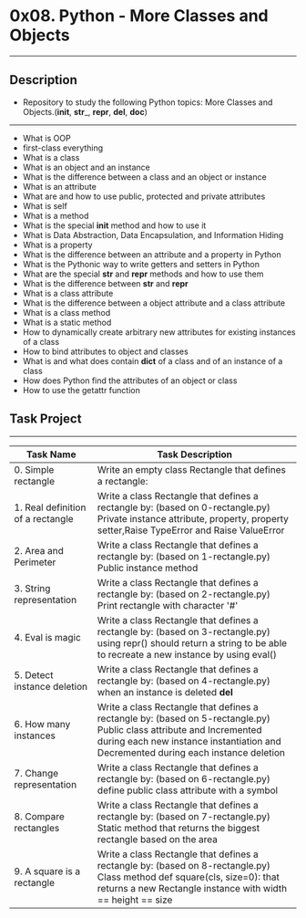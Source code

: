 # 0x08. Python - More Classes and Objects
---
## Description
- Repository to study the following Python topics: More Classes and Objects.(____init____, __str___, __repr__, __del__, __doc__)
---
- What is OOP
- first-class everything
- What is a class
- What is an object and an instance
- What is the difference between a class and an object or instance
- What is an attribute
- What are and how to use public, protected and private attributes
- What is self
- What is a method
- What is the special __init__ method and how to use it
- What is Data Abstraction, Data Encapsulation, and Information Hiding
- What is a property
- What is the difference between an attribute and a property in Python
- What is the Pythonic way to write getters and setters in Python
- What are the special __str__ and __repr__ methods and how to use them
- What is the difference between __str__ and __repr__
- What is a class attribute
- What is the difference between a object attribute and a class attribute
- What is a class method
- What is a static method
- How to dynamically create arbitrary new attributes for existing instances of a class
- How to bind attributes to object and classes
- What is and what does contain __dict__ of a class and of an instance of a class
- How does Python find the attributes of an object or class
- How to use the getattr function

## Task Project
---
Task Name|Task Description
---|---
0. Simple rectangle|Write an empty class Rectangle that defines a rectangle:
1. Real definition of a rectangle|Write a class Rectangle that defines a rectangle by: (based on 0-rectangle.py) Private instance attribute, property, property setter,Raise TypeError and Raise ValueError
2. Area and Perimeter|Write a class Rectangle that defines a rectangle by: (based on 1-rectangle.py) Public instance method
3. String representation|Write a class Rectangle that defines a rectangle by: (based on 2-rectangle.py) Print rectangle with character '#'
4. Eval is magic|Write a class Rectangle that defines a rectangle by: (based on 3-rectangle.py) using repr() should return a string to be able to recreate a new instance by using eval()
5. Detect instance deletion|Write a class Rectangle that defines a rectangle by: (based on 4-rectangle.py) when an instance is deleted __del__
6. How many instances|Write a class Rectangle that defines a rectangle by: (based on 5-rectangle.py) Public class attribute and Incremented during each new instance instantiation and Decremented during each instance deletion
7. Change representation|Write a class Rectangle that defines a rectangle by: (based on 6-rectangle.py) define public class attribute with a symbol
8. Compare rectangles|Write a class Rectangle that defines a rectangle by: (based on 7-rectangle.py) Static method that returns the biggest rectangle based on the area
9. A square is a rectangle|Write a class Rectangle that defines a rectangle by: (based on 8-rectangle.py) Class method def square(cls, size=0): that returns a new Rectangle instance with width == height == size
